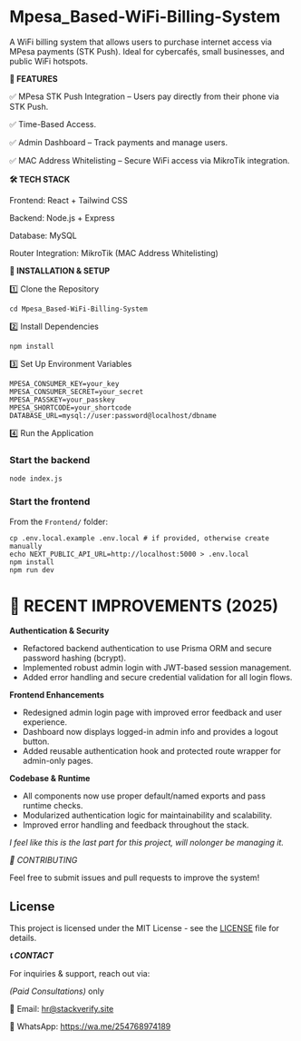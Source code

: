 
# Mpesa_Based-WiFi-Billing-System
A WiFi billing system that allows users to purchase internet access via MPesa payments (STK Push). Ideal for cybercafés, small businesses, and public WiFi hotspots.

**📌 FEATURES**

✅ MPesa STK Push Integration – Users pay directly from their phone via STK Push.

✅ Time-Based Access.

✅ Admin Dashboard – Track payments and manage users.

✅ MAC Address Whitelisting – Secure WiFi access via MikroTik integration.


**🛠️ TECH STACK**

Frontend: React + Tailwind CSS

Backend: Node.js + Express

Database: MySQL

Router Integration: MikroTik (MAC Address Whitelisting)


**🔧 INSTALLATION & SETUP**

1️⃣ Clone the Repository


`cd Mpesa_Based-WiFi-Billing-System`



2️⃣ Install Dependencies


`npm install`



3️⃣ Set Up Environment Variables


```
MPESA_CONSUMER_KEY=your_key
MPESA_CONSUMER_SECRET=your_secret
MPESA_PASSKEY=your_passkey
MPESA_SHORTCODE=your_shortcode
DATABASE_URL=mysql://user:password@localhost/dbname
```



4️⃣ Run the Application


### Start the backend
`node index.js`

### Start the frontend
From the `Frontend/` folder:
```
cp .env.local.example .env.local # if provided, otherwise create manually
echo NEXT_PUBLIC_API_URL=http://localhost:5000 > .env.local
npm install
npm run dev
```

# 🚀 RECENT IMPROVEMENTS (2025)

**Authentication & Security**
- Refactored backend authentication to use Prisma ORM and secure password hashing (bcrypt).
- Implemented robust admin login with JWT-based session management.
- Added error handling and secure credential validation for all login flows.

**Frontend Enhancements**
- Redesigned admin login page with improved error feedback and user experience.
- Dashboard now displays logged-in admin info and provides a logout button.
- Added reusable authentication hook and protected route wrapper for admin-only pages.

**Codebase & Runtime**
- All components now use proper default/named exports and pass runtime checks.
- Modularized authentication logic for maintainability and scalability.
- Improved error handling and feedback throughout the stack.

*I feel like this is the last part for this project, will nolonger be managing it.*


*🤝 CONTRIBUTING*

Feel free to submit issues and pull requests to improve the system!



## License
This project is licensed under the MIT License - see the [LICENSE](LICENSE) file for details.






***📞 CONTACT***

For inquiries & support, reach out via: 

*(Paid Consultations)* only

📧 Email: hr@stackverify.site

📱 WhatsApp: https://wa.me/254768974189
